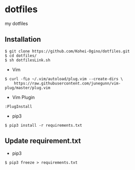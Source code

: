 dotfiles
====

my dotfiles


## Installation

```
$ git clone https://github.com/Kohei-Ogino/dotfiles.git
$ cd dotfiles/
$ sh dotfilesLink.sh
```

- Vim
```
$ curl -fLo ~/.vim/autoload/plug.vim --create-dirs \
    https://raw.githubusercontent.com/junegunn/vim-plug/master/plug.vim
```

- Vim Plugin
```
:PlugInstall
```

- pip3
```
$ pip3 install -r requirements.txt
```
## Update requirement.txt

- pip3

```
$ pip3 freeze > requirements.txt
```
